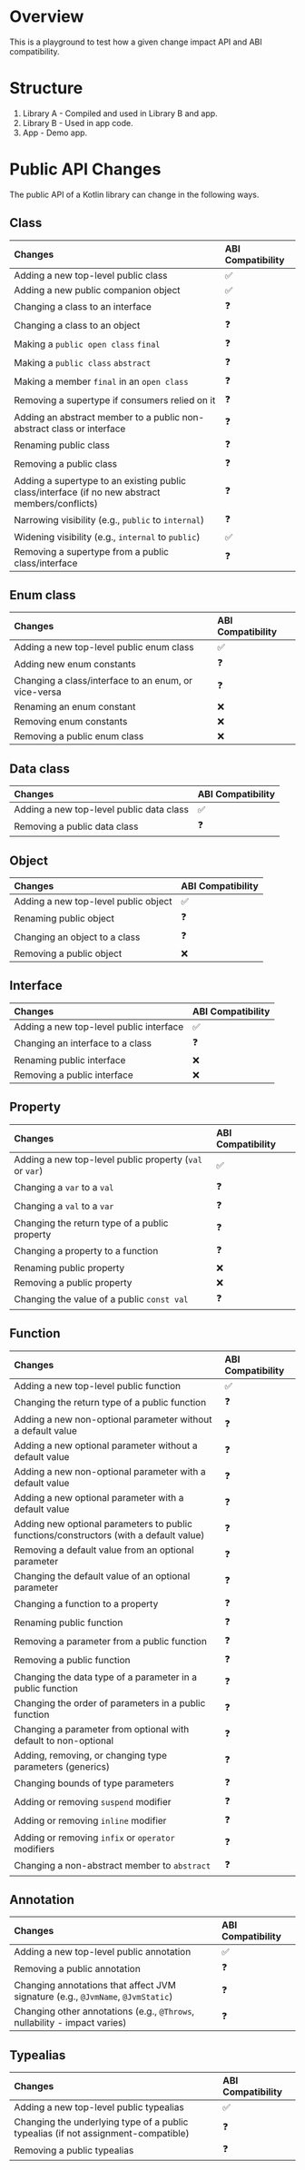 # Overview

This is a playground to test how a given change impact API and ABI compatibility.

# Structure

1. Library A - Compiled and used in Library B and app.
2. Library B - Used in app code.
3. App - Demo app.

# Public API Changes

The public API of a Kotlin library can change in the following ways.

## Class

| Changes                                                                                         | ABI Compatibility |
|:------------------------------------------------------------------------------------------------|:------------------|
| Adding a new top-level public class                                                             | ✅                 |
| Adding a new public companion object                                                            | ✅                 |
| Changing a class to an interface                                                                | ❓                 |
| Changing a class to an object                                                                   | ❓                 |
| Making a `public open class` `final`                                                            | ❓                 |
| Making a `public class` `abstract`                                                              | ❓                 |
| Making a member `final` in an `open class`                                                      | ❓                 |
| Removing a supertype if consumers relied on it                                                  | ❓                 |
| Adding an abstract member to a public non-abstract class or interface                           | ❓                 |
| Renaming public class                                                                           | ❓                 |
| Removing a public class                                                                         | ❓                 |
| Adding a supertype to an existing public class/interface (if no new abstract members/conflicts) | ❓                 |
| Narrowing visibility (e.g., `public` to `internal`)                                             | ❓                 |
| Widening visibility (e.g., `internal` to `public`)                                              | ✅                 |
| Removing a supertype from a public class/interface                                              | ❓                 |

## Enum class

| Changes                                              | ABI Compatibility |
|:-----------------------------------------------------|:------------------|
| Adding a new top-level public enum class             | ✅                 |
| Adding new enum constants                            | ❓                 |
| Changing a class/interface to an enum, or vice-versa | ❓                 |
| Renaming an enum constant                            | ❌                 |
| Removing enum constants                              | ❌                 |
| Removing a public enum class                         | ❌                 |

## Data class

| Changes                                  | ABI Compatibility |
|:-----------------------------------------|:------------------|
| Adding a new top-level public data class | ✅                 |
| Removing a public data class             | ❓                 |

## Object

| Changes                              | ABI Compatibility |
|:-------------------------------------|:------------------|
| Adding a new top-level public object | ✅                 |
| Renaming public object               | ❓                 |
| Changing an object to a class        | ❓                 |
| Removing a public object             | ❌                 |

## Interface

| Changes                                 | ABI Compatibility |
|:----------------------------------------|:------------------|
| Adding a new top-level public interface | ✅                 |
| Changing an interface  to a class       | ❓                 |
| Renaming public interface               | ❌                 |
| Removing a public interface             | ❌                 |

## Property

| Changes                                                 | ABI Compatibility |
|:--------------------------------------------------------|:------------------|
| Adding a new top-level public property (`val` or `var`) | ✅                 |
| Changing a `var` to a `val`                             | ❓                 |
| Changing a `val` to a `var`                             | ❓                 |
| Changing the return type of a public property           | ❓                 |
| Changing a property to a function                       | ❓                 |
| Renaming public property                                | ❌                 |
| Removing a public property                              | ❌                 |
| Changing the value of a public `const val`              | ❓                 |

## Function

| Changes                                                                                | ABI Compatibility |
|:---------------------------------------------------------------------------------------|:------------------|
| Adding a new top-level public function                                                 | ✅                 |
| Changing the return type of a public function                                          | ❓                 |
| Adding a new non-optional parameter without a default value                            | ❓                 |
| Adding a new optional parameter without a default value                                | ❓                 |
| Adding a new non-optional parameter with a default value                               | ❓                 |
| Adding a new optional parameter with a default value                                   | ❓                 |
| Adding new optional parameters to public functions/constructors (with a default value) | ❓                 |
| Removing a default value from an optional parameter                                    | ❓                 |
| Changing the default value of an optional parameter                                    | ❓                 |
| Changing a function to a property                                                      | ❓                 |
| Renaming public function                                                               | ❓                 |
| Removing a parameter from a public function                                            | ❓                 |
| Removing a public function                                                             | ❓                 |
| Changing the data type of a parameter in a public function                             | ❓                 |
| Changing the order of parameters in a public function                                  | ❓                 |
| Changing a parameter from optional with default to non-optional                        | ❓                 |
| Adding, removing, or changing type parameters (generics)                               | ❓                 |
| Changing bounds of type parameters                                                     | ❓                 |
| Adding or removing `suspend` modifier                                                  | ❓                 |
| Adding or removing `inline` modifier                                                   | ❓                 |
| Adding or removing `infix` or `operator` modifiers                                     | ❓                 |
| Changing a non-abstract member to `abstract`                                           | ❓                 |

## Annotation

| Changes                                                                         | ABI Compatibility |
|:--------------------------------------------------------------------------------|:------------------|
| Adding a new top-level public annotation                                        | ✅                 |
| Removing a public annotation                                                    | ❓                 |
| Changing annotations that affect JVM signature (e.g., `@JvmName`, `@JvmStatic`) | ❓                 |
| Changing other annotations (e.g., `@Throws`, nullability - impact varies)       | ❓                 |

## Typealias

| Changes                                                                           | ABI Compatibility |
|:----------------------------------------------------------------------------------|:------------------|
| Adding a new top-level public typealias                                           | ✅                 |
| Changing the underlying type of a public typealias (if not assignment-compatible) | ❓                 |
| Removing a public typealias                                                       | ❓                 |
